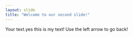 ```yaml
---
layout: slide
title: "Welcome to our second slide!"
---
```

Your text.yes this is my text!
Use the left arrow to go back!
